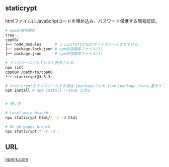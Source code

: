 ## staticrypt

htmlファイルにJavaScriptコードを埋め込み、パスワード保護する簡易認証。


```sh
# npmの依存関係
tree .
cpp00/
├── node_modules      # ここにstaticryptがインストールされている。
├── package-lock.json # npm依存関係ファイル(1)
├── package.json      # npm依存関係ファイル(2)

# インストールされていると表示される。
npm list
cpp00@ /path/to/cpp00
└── staticrypt@3.5.3

# staticryptをインストールする場合 (package-lock.jsonとpackage.jsonに基きインストールする)
npm install # npm install --save と同じ


# 使い方

# Local main branch
npx staticrypt html/* -r -d html

# On gh-pages branch
npx staticrypt * -r -d .
```

## URL

[npmjs.com](https://www.npmjs.com/package/staticrypt/v/2.2.1)

